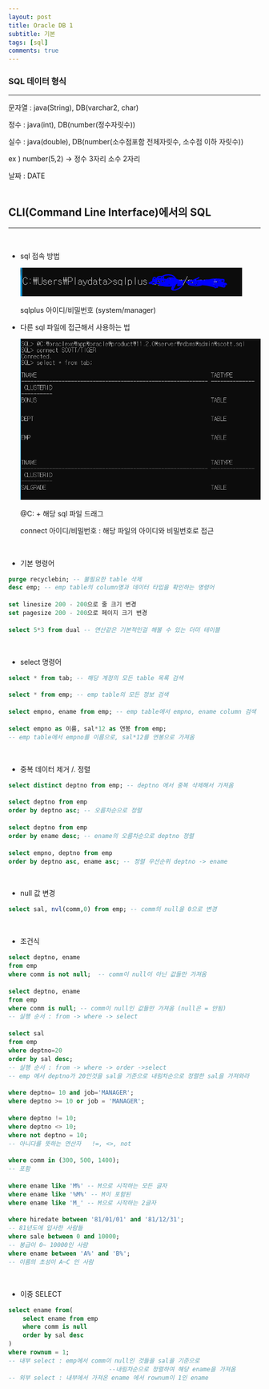 ```yaml
---
layout: post
title: Oracle DB 1
subtitle: 기본
tags: [sql]
comments: true
---
```


### SQL 데이터 형식

---

문자열 : java(String), DB(varchar2, char)

정수 : java(int), DB(number(정수자릿수))

실수 : java(double), DB(number(소수점포함 전체자릿수, 소수점 이하 자릿수))

ex ) number(5,2) → 정수 3자리 소수 2자리

날짜 : DATE  
<br>
## CLI(Command Line Interface)에서의 SQL
---
<br>

- sql 접속 방법

    ![1%2085226418c9724c9f9d39165202b178e1/Untitled.png](/assets/img/sql1.png)

    sqlplus 아이디/비밀번호 (system/manager)

- 다른 sql 파일에 접근해서 사용하는 법

    ![1%2085226418c9724c9f9d39165202b178e1/Untitled%201.png](/assets/img/sql2.png)

    @C: + 해당 sql 파일 드래그

    connect 아이디/비밀번호 : 해당 파일의 아이디와 비밀번호로 접근

<br>

- 기본 명령어

```sql
purge recyclebin; -- 불필요한 table 삭제
desc emp; -- emp table의 column명과 데이터 타입을 확인하는 명령어

set linesize 200 - 200으로 줄 크기 변경
set pagesize 200 - 200으로 페이지 크기 변경

select 5*3 from dual -- 연산같은 기본적인걸 해볼 수 있는 더미 테이블
```

<br>

- select 명령어

```sql
select * from tab; -- 해당 계정의 모든 table 목록 검색

select * from emp; -- emp table의 모든 정보 검색

select empno, ename from emp; -- emp table에서 empno, ename column 검색

select empno as 이름, sal*12 as 연봉 from emp;
-- emp table에서 empno를 이름으로, sal*12를 연봉으로 가져옴
```  
    
<br>
     
- 중복 데이터 제거 /. 정렬

```sql
select distinct deptno from emp; -- deptno 에서 중복 삭제해서 가져옴

select deptno from emp
order by deptno asc; -- 오름차순으로 정렬

select deptno from emp
order by ename desc; -- ename의 오름차순으로 deptno 정렬

select empno, deptno from emp
order by deptno asc, ename asc; -- 정렬 우선순위 deptno -> ename
```  
    
<br>
     
- null 값 변경

```sql
select sal, nvl(comm,0) from emp; -- comm의 null을 0으로 변경
```  
    
<br>
     
- 조건식

```sql
select deptno, ename
from emp
where comm is not null;  -- comm이 null이 아닌 값들만 가져옴

select deptno, ename
from emp
where comm is null; -- comm이 null인 값들만 가져옴 (null은 = 안됨)
-- 실행 순서 : from -> where -> select

select sal
from emp
where deptno=20
order by sal desc;
-- 실행 순서 : from -> where -> order ->select
-- emp 에서 deptno가 20인것을 sal을 기준으로 내림차순으로 정렬한 sal을 가져와라

where deptno= 10 and job='MANAGER';
where deptno >= 10 or job = 'MANAGER';

where deptno != 10;
where deptno <> 10;
where not deptno = 10;
-- 아니다를 뜻하는 연산자   !=, <>, not

where comm in (300, 500, 1400);
-- 포함

where ename like 'M%' -- M으로 시작하는 모든 글자
where ename like '%M%' -- M이 포함된 
where ename like 'M_' -- M으로 시작하는 2글자

where hiredate between '81/01/01' and '81/12/31';
-- 81년도에 입사한 사람들
where sale between 0 and 10000;
-- 봉급이 0~ 10000인 사람
where ename between 'A%' and 'B%';
-- 이름의 초성이 A~C 인 사람
```
    
<br>
     
- 이중 SELECT

```sql
select ename from(
	select ename from emp
	where comm is null
	order by sal desc
)
where rownum = 1;
-- 내부 select : emp에서 comm이 null인 것들을 sal을 기준으로
							--내림차순으로 정렬하여 해당 ename을 가져옴
-- 외부 select : 내부에서 가져온 ename 에서 rownum이 1인 ename
```